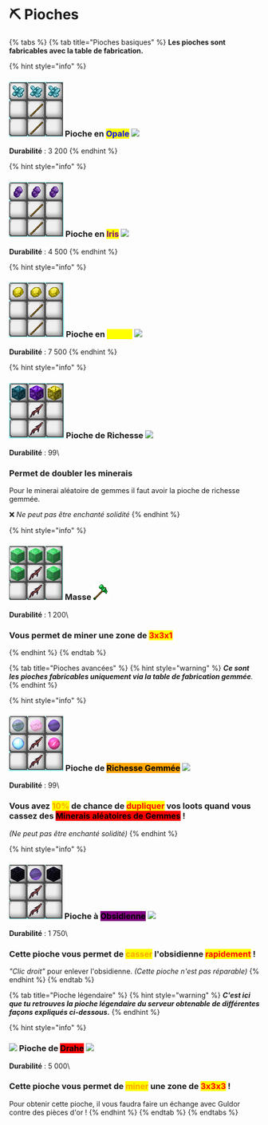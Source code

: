 # ⛏ Pioches

{% tabs %}
{% tab title="Pioches basiques" %}
**Les pioches sont fabricables avec la table de fabrication.**

{% hint style="info" %}
### ![](<../../.gitbook/assets/image (2) (1).png>)  Pioche en <mark style="color:blue;">Opale</mark> ![](../../.gitbook/assets/opale\_pickaxe.png)

**Durabilité** : 3 200
{% endhint %}

{% hint style="info" %}
### <img src="../../.gitbook/assets/image (77).png" alt="" data-size="original">  Pioche en <mark style="color:purple;">Iris</mark> ![](../../.gitbook/assets/iris\_pickaxe.png)

**Durabilité** : 4 500
{% endhint %}

{% hint style="info" %}
### ![](<../../.gitbook/assets/image (81).png>)  Pioche en <mark style="color:yellow;">Titane</mark> ![](../../.gitbook/assets/titane\_pickaxe.png)

**Durabilité** : 7 500
{% endhint %}

{% hint style="info" %}
### ![](<../../.gitbook/assets/image (32).png>)  Pioche de Richesse ![](../../.gitbook/assets/multiplicator\_pickaxe.png)

**Durabilité** : 99\


### Permet de doubler les minerais

Pour le minerai aléatoire de gemmes il faut avoir la pioche de richesse gemmée.

❌ _Ne peut pas être enchanté solidité_
{% endhint %}

{% hint style="info" %}
### ![](<../../.gitbook/assets/image (75).png>)  Masse ![](../../.gitbook/assets/drill.png)

**Durabilité** : 1 200\


### Vous permet de miner une zone de <mark style="color:red;">3x3x1</mark>
{% endhint %}
{% endtab %}

{% tab title="Pioches avancées" %}
{% hint style="warning" %}
_**Ce sont les pioches fabricables uniquement via la table de fabrication gemmée**._
{% endhint %}

{% hint style="info" %}
### ![](<../../.gitbook/assets/image (80).png>)  Pioche de <mark style="background-color:orange;">Richesse Gemmée</mark> ![](../../.gitbook/assets/gem\_pickaxe.png)

**Durabilité** : 99\


### Vous avez <mark style="color:orange;">10%</mark> de chance de <mark style="color:red;">dupliquer</mark> vos loots quand vous cassez des <mark style="background-color:red;">Minerais aléatoires de Gemmes</mark> !

_(Ne peut pas être enchanté solidité)_
{% endhint %}

{% hint style="info" %}
### ![](<../../.gitbook/assets/image (82).png>)  Pioche à <mark style="background-color:purple;">Obsidienne</mark> ![](../../.gitbook/assets/super\_obsidian\_pickaxe.png)

**Durabilité** : 1 750\


### Cette pioche vous permet de <mark style="color:orange;">casser</mark> l'obsidienne <mark style="color:red;">rapidement</mark> !&#x20;

_"Clic droit"_ pour enlever l'obsidienne. _(Cette pioche n'est pas réparable)_
{% endhint %}
{% endtab %}

{% tab title="Pioche légendaire" %}
{% hint style="warning" %}
_**C'est ici que tu retrouves la pioche légendaire du serveur obtenable de différentes façons expliqués ci-dessous.**_
{% endhint %}

{% hint style="info" %}
### &#x20;  ![](../../.gitbook/assets/background\_guldor.png)  Pioche de <mark style="background-color:red;">Drahe</mark> ![](../../.gitbook/assets/legendary\_pickaxe.png)

**Durabilité** : 5 000\


### Cette pioche vous permet de <mark style="color:orange;">miner</mark> une zone de <mark style="color:red;">3x3x3</mark> !

Pour obtenir cette pioche, il vous faudra faire un échange avec Guldor contre des pièces d'or !
{% endhint %}
{% endtab %}
{% endtabs %}
